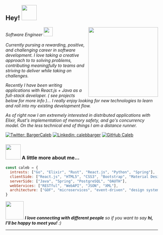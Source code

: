 <!-- ⭐️ See original template from [@Thaiane](https://github.com/Thaiane) -->

<h2> Hey! <img src="https://i.pinimg.com/originals/e5/93/ab/e593ab0589d5f1b389e4dfbcce2bce20.gif" width="50"></h2>
<img align='right' src="https://media0.giphy.com/media/eNAsjO55tPbgaor7ma/200w.webp" width="230">
<!-- <p><em>Software Enginner at <a href="http://www.unb.br">University of Brasilia</a><img src="https://media.giphy.com/media/fYSnHlufseco8Fh93Z/giphy.gif" width="30"></br>Developer Consultant at <a href="https://www.thoughtworks.com">ThoughtWorks</a><img src="https://media.giphy.com/media/WUlplcMpOCEmTGBtBW/giphy.gif" width="30"> 
</em></p> -->
<p><em>Software Engineer <img src="https://media4.giphy.com/media/8ynOqCkWDpf5C/giphy.gif?cid=ecf05e471udl6q0fy4alat80q4usia9cqlqcfvlcpvnxvo5h&rid=giphy.gif" width="30"></br></br>Currently pursing a rewarding, positive, and challenging career in software development. I love taking a creative approach to to solving problems, contributing meaningfully to teams and striving to deliver while taking on challenges.

Recently I have been writing applications with React.js + Java as a full-stack developer. ( see projects below for more info )... I really enjoy looking for new technologies to learn and roll into my existing development flow. 

As of right now I am extremely interested in distributed applications with Elixir, Rust's implementation of memory safety, and go's concurrency model. On the less technical end of things I am a distance runner.
</em></p>

[![Twitter: BargerCaleb](https://img.shields.io/twitter/follow/BargerCaleb?style=social)](https://twitter.com/BargerCaleb)
[![Linkedin: calebbarger](https://img.shields.io/badge/-calebbarger-blue?style=flat-square&logo=Linkedin&logoColor=white&link=https://www.linkedin.com/in/calebbarger/)](https://www.linkedin.com/in/calebbarger/)
[![GitHub Caleb](https://img.shields.io/github/followers/Caleb-Barger?label=follow&style=social)](https://github.com/Caleb-Barger)


### <img src="https://media.giphy.com/media/VgCDAzcKvsR6OM0uWg/giphy.gif" width="50"> A little more about me...  

```javascript
const caleb = {
  intrests: ["Go", "Elixir", "Rust", "React.js", "Python", "Spring"],
  clientSide: ["React.js", "HTML5", "CSS3", "Bootstrap", "Material Design"],
  serverSide: ["Java", "Spring", "PostgreSQL", "OAUTH"],
  webServices: ["RESTful", "WebAPI", "JSON", "XML"],
  architecture: ["GOF", "microservices", "event-driven", "design system pattern"],
}
```

<img src="https://media.giphy.com/media/LnQjpWaON8nhr21vNW/giphy.gif" width="60"> <em><b>I love connecting with different people</b> so if you want to say <b>hi, I'll be happy to meet you!</b> :)</em>

---


